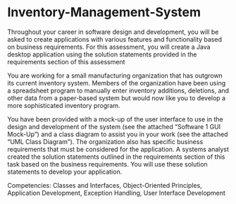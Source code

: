 # Inventory-Management-System

Throughout your career in software design and development, you will be asked to create applications with various features and functionality based on business requirements. 
For this assessment, you will create a Java desktop application using the solution statements provided in the requirements section of this assessment

You are working for a small manufacturing organization that has outgrown its current inventory system. Members of the organization have been using a spreadsheet 
program to manually enter inventory additions, deletions, and other data from a paper-based system but would now like you to develop a more sophisticated inventory 
program.

You have been provided with a mock-up of the user interface to use in the design and development of the system (see the attached “Software 1 GUI Mock-Up”) 
and a class diagram to assist you in your work (see the attached “UML Class Diagram”). The organization also has specific business requirements 
that must be considered for the application. A systems analyst created the solution statements outlined in the requirements section of this task based on the 
business requirements. You will use these solution statements to develop your application.

Competencies: Classes and Interfaces, Object-Oriented Principles, Application Development, Exception Handling, User Interface Development

